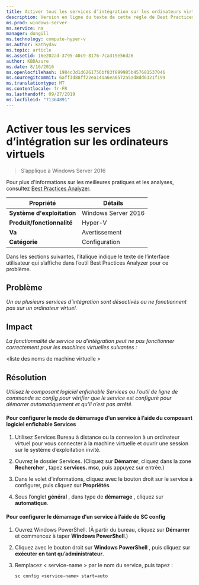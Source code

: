 ```yaml
---
title: Activer tous les services d’intégration sur les ordinateurs virtuels
description: Version en ligne du texte de cette règle de Best Practices Analyzer.
ms.prod: windows-server
ms.service: na
manager: dongill
ms.technology: compute-hyper-v
ms.author: kathydav
ms.topic: article
ms.assetid: 16e202ad-3795-40c9-8176-7ca319e56d26
author: KBDAzure
ms.date: 8/16/2016
ms.openlocfilehash: 1984c3d1d6261756bf83f899985b457681537046
ms.sourcegitcommit: 6aff3d88ff22ea141a6ea6572a5ad8dd6321f199
ms.translationtype: MT
ms.contentlocale: fr-FR
ms.lasthandoff: 09/27/2019
ms.locfileid: "71364891"
---
```

# <a name="enable-all-integration-services-in-virtual-machines"></a>Activer tous les services d’intégration sur les ordinateurs virtuels

>S’applique à Windows Server 2016

Pour plus d'informations sur les meilleures pratiques et les analyses, consultez [Best Practices Analyzer](https://go.microsoft.com/fwlink/?LinkId=122786).  
  
|Propriété|Détails|  
|-|-|  
|**Système d'exploitation**|Windows Server 2016|  
|**Produit/fonctionnalité**|Hyper-V|  
|**Va**|Avertissement|  
|**Catégorie**|Configuration|  
  
Dans les sections suivantes, l’italique indique le texte de l’interface utilisateur qui s’affiche dans l’outil Best Practices Analyzer pour ce problème.  
  
## <a name="issue"></a>Problème  
  
*Un ou plusieurs services d’intégration sont désactivés ou ne fonctionnent pas sur un ordinateur virtuel.*  
  
## <a name="impact"></a>Impact  
  
*La fonctionnalité de service ou d’intégration peut ne pas fonctionner correctement pour les machines virtuelles suivantes :*  
  
\<liste des noms de machine virtuelle >  
  
## <a name="resolution"></a>Résolution  
  
*Utilisez le composant logiciel enfichable Services ou l’outil de ligne de commande sc config pour vérifier que le service est configuré pour démarrer automatiquement et qu’il n’est pas arrêté.*  
  
#### <a name="to-configure-how-a-service-is-started-using-the-services-snap-in"></a>Pour configurer le mode de démarrage d’un service à l’aide du composant logiciel enfichable Services  
  
1.  Utilisez Services Bureau à distance ou la connexion à un ordinateur virtuel pour vous connecter à la machine virtuelle et ouvrir une session sur le système d’exploitation invité.  
  
2.  Ouvrez le dossier Services. (Cliquez sur **Démarrer**, cliquez dans la zone **Rechercher** , tapez **services. msc**, puis appuyez sur entrée.)  
  
3.  Dans le volet d'informations, cliquez avec le bouton droit sur le service à configurer, puis cliquez sur **Propriétés**.  
  
4.  Sous l’onglet **général** , dans type de **démarrage** , cliquez sur **automatique**.  
  
#### <a name="to-configure-how-a-service-is-started-using-sc-config"></a>Pour configurer le démarrage d’un service à l’aide de SC config  
  
1.  Ouvrez Windows PowerShell. (À partir du bureau, cliquez sur **Démarrer** et commencez à taper **Windows PowerShell**.)  
  
2.  Cliquez avec le bouton droit sur **Windows PowerShell** , puis cliquez sur **exécuter en tant qu’administrateur**.  
  
3.  Remplacez < service-name > par le nom du service, puis tapez :  
  
    ```  
    sc config <service-name> start=auto  
    ```  
  


